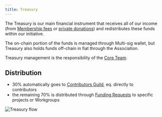 ```yaml
---
title: Treasury
---
```


The Treasury is our main financial instrument that receives all of our income (from [Membership fees](/get-involved/partnership) or [private donations](/get-involved/donate)) and redistributes these funds within our initiative.

The on-chain portion of the funds is managed through Multi-sig wallet, but Treasury also holds funds off-chain in fiat through the Association.

Treasury management is the responsibility of the [Core Team](/core-team).

## Distribution
* 30% automatically goes to [Contributors Guild](/contributors/index), eq. directly to contributors
* the remaining 70% is distributed through [Funding Requests](/resources/funding#funding-requests) to specific projects or Workgroups

![Treasury flow](../assets/treasury-flow.png)

